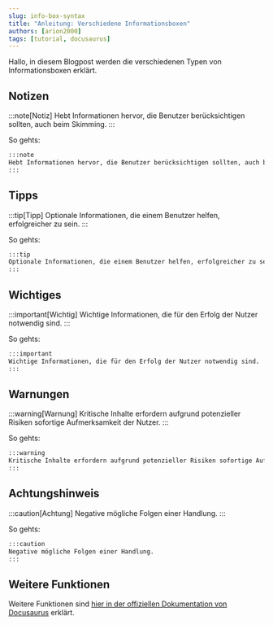 ```yaml
---
slug: info-box-syntax
title: "Anleitung: Verschiedene Informationsboxen"
authors: [arion2000]
tags: [tutorial, docusaurus]
---
```


Hallo, in diesem Blogpost werden die verschiedenen Typen von Informationsboxen erklärt.

<!--truncate-->

## Notizen

:::note[Notiz]
Hebt Informationen hervor, die Benutzer berücksichtigen sollten, auch beim Skimming.
:::

So gehts:

```md
:::note
Hebt Informationen hervor, die Benutzer berücksichtigen sollten, auch beim Skimming.
:::
```

## Tipps

:::tip[Tipp]
Optionale Informationen, die einem Benutzer helfen, erfolgreicher zu sein.
:::

So gehts:

```md
:::tip
Optionale Informationen, die einem Benutzer helfen, erfolgreicher zu sein.
:::
```

## Wichtiges

:::important[Wichtig]
Wichtige Informationen, die für den Erfolg der Nutzer notwendig sind.
:::

So gehts:

```md
:::important
Wichtige Informationen, die für den Erfolg der Nutzer notwendig sind.
:::
```

## Warnungen

:::warning[Warnung]
Kritische Inhalte erfordern aufgrund potenzieller Risiken sofortige Aufmerksamkeit der Nutzer. 
:::

So gehts:

```md
:::warning
Kritische Inhalte erfordern aufgrund potenzieller Risiken sofortige Aufmerksamkeit der Nutzer. 
:::
```

## Achtungshinweis

:::caution[Achtung]
Negative mögliche Folgen einer Handlung.
:::

So gehts:

```md
:::caution
Negative mögliche Folgen einer Handlung.
:::
```

## Weitere Funktionen

Weitere Funktionen sind [hier in der offiziellen Dokumentation von Docusaurus](https://docusaurus.io/docs/markdown-features/admonitions) erklärt.
